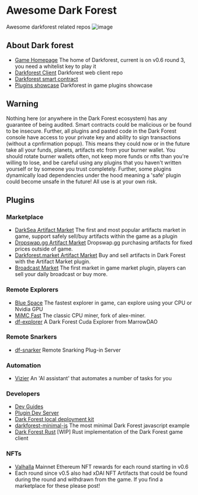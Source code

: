 # Awesome Dark Forest

Awesome darkforest related repos
![image](https://user-images.githubusercontent.com/3327253/130306729-70459815-9224-4ab3-8900-d73b7b2fac49.png)

## About Dark forest

* [Game Homepage](https://zkga.me/) The home of Darkforest, current is on v0.6 round 3, you need a whitelist key to play it
* [Darkforest Client](https://github.com/darkforest-eth/client) Darkforest web client repo
* [Darkforest smart contract](https://github.com/darkforest-eth/eth)  
* [Plugins showcase](https://github.com/darkforest-eth/plugins) Darkforest in game plugins showcase

## Warning

Nothing here (or anywhere in the Dark Forest ecosystem) has any guarantee of being audited. Smart contracts could be malicious or be found to be insecure. Further, all plugins and pasted code in the Dark Forest console have access to your private key and ability to sign transactions (without a cpnfirmation popup). This means they could now or in the future take all your funds, planets, artifacts etc from your burner wallet. You should rotate burner wallets often, not keep more funds or nfts than you're willing to lose, and be careful using any plugins that you haven't written yourself or by someone you trust completely. Further, some plugins dynamically load dependencies under the hood meaning a 'safe' plugin could become unsafe in the future! All use is at your own risk.

## Plugins

### Marketplace

* [DarkSea Artifact Market](https://github.com/snowtigersoft/darksea-market) The first and most popular artifacts market in game, support safely sell/buy artifacts within the game as a plugin
* [Dropswap.gg Artifact Market](https://dropswap.gg/) Dropswap.gg purchasing artifacts for fixed prices outside of game.
* [Darkforest.market Artifact Market](https://darkforest.market/) Buy and sell artifacts in Dark Forest with the Artifact Market plugin.
* [Broadcast Market](https://github.com/projectsophon/df-play-to-earn) The first market in game market plugin, players can sell your daily broadcast or buy more.

### Remote Explorers

* [Blue Space](https://github.com/long-rock/blue-space) The fastest explorer in game, can explore using your CPU or Nvidia GPU
* [MiMC Fast](https://github.com/projectsophon/darkforest-rs/tree/main/mimc-fast) The classic CPU miner, fork of alex-miner.
* [df-explorer](https://github.com/guild-w/df-explorer) A Dark Forest Cuda Explorer from MarrowDAO

### Remote Snarkers

* [df-snarker](https://github.com/Bind/df-snarker) Remote Snarking Plug-in Server

### Automation

* [Vizier](https://github.com/arachnid/df-vizier) An 'AI assistant' that automates a number of tasks for you

### Developers

* [Dev Guides](https://github.com/darkforest-eth/developer-guides)  
* [Plugin Dev Server](https://github.com/projectsophon/df-plugin-dev-server)
* [Dark Forest local deployment kit](https://github.com/projectsophon/darkforest-local)
* [darkforest-minimal-js](https://github.com/projectsophon/darkforest-minimal-js) The most minimal Dark Forest javascript example
* [Dark Forest Rust](https://github.com/gakonst/dark-forest) [WIP] Rust implementation of the Dark Forest game client

### NFTs

* [Valhalla](https://valhalla.zkga.me/#/) Mainnet Ethereum NFT rewards for each round starting in v0.6
* Each round since v0.5 also had xDAI NFT Artifacts that could be found during the round and withdrawn from the game. If you find a marketplace for these please post!
